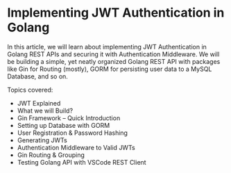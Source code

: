 # Implementing JWT Authentication in Golang

In this article, we will learn about implementing JWT Authentication in Golang REST APIs and securing it with Authentication Middleware. We will be building a simple, yet neatly organized Golang REST API with packages like Gin for Routing (mostly), GORM for persisting user data to a MySQL Database, and so on.

Topics covered:

- JWT Explained
- What we will Build?
- Gin Framework – Quick Introduction
- Setting up Database with GORM
- User Registration & Password Hashing
- Generating JWTs
- Authentication Middleware to Valid JWTs
- Gin Routing & Grouping
- Testing Golang API with VSCode REST Client
